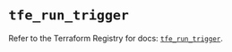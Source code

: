 # `tfe_run_trigger`

Refer to the Terraform Registry for docs: [`tfe_run_trigger`](https://registry.terraform.io/providers/hashicorp/tfe/0.58.1/docs/resources/run_trigger).
